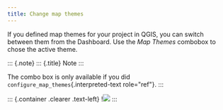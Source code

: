 ```yaml
---
title: Change map themes
---
```


If you defined map themes for your project in QGIS, you can switch
between them from the Dashboard. Use the *Map Themes* combobox to chose
the active theme.

::: {.note}
::: {.title}
Note
:::

The combo box is only available if you did
`configure_map_themes`{.interpreted-text role="ref"}.
:::

::: {.container .clearer .text-left}
!![](../assets/images/theme.webp)
:::
